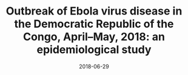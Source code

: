 ---
title: "Outbreak of Ebola virus disease in the Democratic Republic of the Congo, April–May, 2018: an epidemiological study"
collection: publications
permalink: /publications/2018-06-29-paper-drc
venue: "The Lancet"
excerpt: ''
date: 2018-06-29
paperurl: https://doi.org/10.1016/S0140-6736(18)31387-4
citation: 'Barry, Ahmadou, et al. "Outbreak of Ebola virus disease in the Democratic Republic of the Congo, April–May, 2018: an epidemiological study." The Lancet 392.10143 (2018): 213-221.'
---